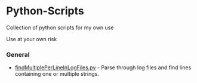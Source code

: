 # Python-Scripts
Collection of python scripts for my own use

Use at your own risk


### General
* [findMultiplePerLineInLogFiles.py](https://github.com/asbtho/Python-Scripts/blob/master/findMultiplePerLineInLogFiles.py) - Parse through log files and find lines containing one or multiple strings.
